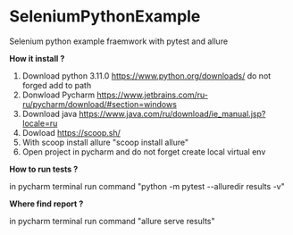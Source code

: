 # SeleniumPythonExample
Selenium python example fraemwork with pytest and allure

**How it install ?**
1. Download python 3.11.0 https://www.python.org/downloads/ do not forged add to path
2. Donwload Pycharm https://www.jetbrains.com/ru-ru/pycharm/download/#section=windows
3. Download java https://www.java.com/ru/download/ie_manual.jsp?locale=ru
4. Dowload https://scoop.sh/
5. With scoop install allure "scoop install allure"
6. Open project in pycharm and do not forget create local virtual env

**How to run tests ?**

in pycharm terminal run command "python -m pytest --alluredir results -v"

**Where find report ?**

in pycharm terminal run command "allure serve results"

